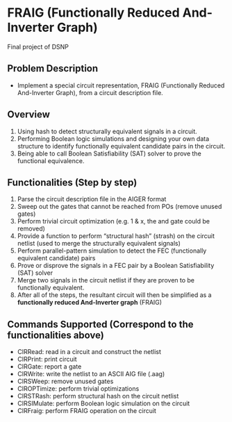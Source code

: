 # FRAIG (Functionally Reduced And-Inverter Graph)
Final project of DSNP

## Problem Description
- Implement a special circuit representation, FRAIG (Functionally Reduced And-Inverter Graph), from a circuit description file.

## Overview
1. Using hash to detect structurally equivalent signals in a circuit.
2. Performing Boolean logic simulations and designing your own data structure to
identify functionally equivalent candidate pairs in the circuit.
3. Being able to call Boolean Satisfiability (SAT) solver to prove the functional
equivalence.

## Functionalities (Step by step)
1. Parse the circuit description file in the AIGER format
2. Sweep out the gates that cannot be reached from POs (remove unused gates)
3. Perform trivial circuit optimization (e.g. 1 & x, the and gate could be removed)
4. Provide a function to perform “structural hash” (strash) on the circuit netlist (used to merge the structurally equivalent signals)
5. Perform parallel-pattern simulation to detect the FEC (functionally equivalent candidate) pairs
6. Prove or disprove the signals in a FEC pair by a Boolean Satisfiability (SAT) solver
7. Merge two signals in the circuit netlist if they are proven to be functionally equivalent. 
8. After all of the steps, the resultant circuit will then be simplified as a **functionally reduced And-Inverter graph** (FRAIG)

## Commands Supported (Correspond to the functionalities above)
- CIRRead: read in a circuit and construct the netlist
- CIRPrint: print circuit
- CIRGate: report a gate
- CIRWrite: write the netlist to an ASCII AIG file (.aag)
- CIRSWeep: remove unused gates
- CIROPTimize: perform trivial optimizations
- CIRSTRash: perform structural hash on the circuit netlist
- CIRSIMulate: perform Boolean logic simulation on the circuit
- CIRFraig: perform FRAIG operation on the circuit
